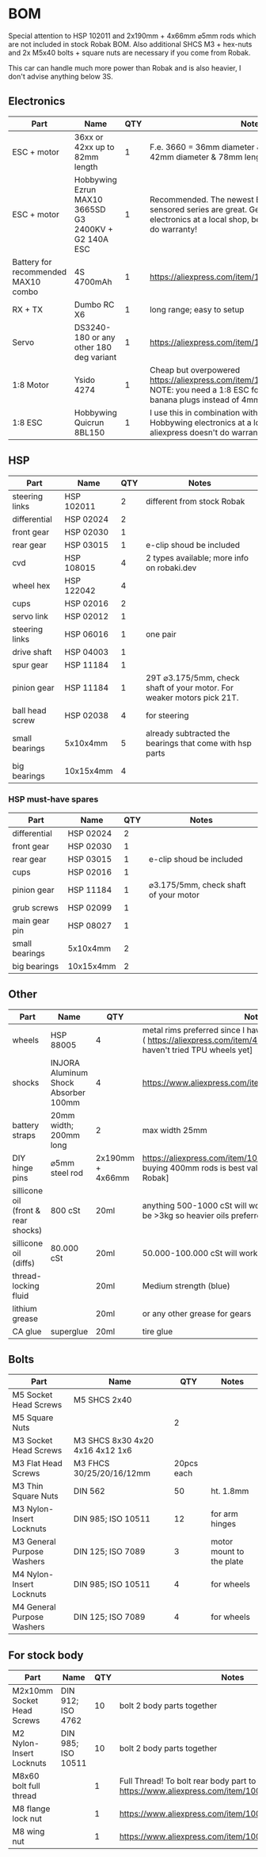 # BOM

Special attention to HSP 102011 and 2x190mm + 4x66mm ⌀5mm rods which are not included in stock Robak BOM. Also additional SHCS M3 + hex-nuts and 2x M5x40 bolts + square nuts are necessary if you come from Robak.

This car can handle much more power than Robak and is also heavier, I don't advise anything below 3S.

## Electronics

Part | Name | QTY | Notes
--- | --- | --- | ---
ESC + motor | 36xx or 42xx up to 82mm length | 1 | F.e. 3660 = 36mm diameter & 60mm length, 4278 = 42mm diameter & 78mm length.
ESC + motor | Hobbywing Ezrun MAX10 3665SD G3 2400KV + G2 140A ESC | 1 | Recommended. The newest Ezrun MAX8 & MAX10 sensored series are great. Get your Hobbywing electronics at a local shop, because aliexpress doesn't do warranty!
Battery for recommended MAX10 combo | 4S 4700mAh | 1 | https://aliexpress.com/item/1005003343658769.html
RX + TX | Dumbo RC X6 | 1 |long range; easy to setup
Servo | DS3240-180 or any other 180 deg variant | 1 | https://aliexpress.com/item/1943129663.html
1:8 Motor | Ysido 4274 | 1 | Cheap but overpowered https://aliexpress.com/item/1005005946742556.html NOTE: you need a 1:8 ESC for this. [has 6.5mm banana plugs instead of 4mm]
1:8 ESC | Hobbywing Quicrun 8BL150 | 1 | I use this in combination with the Ysido. Get your Hobbywing electronics at a local shop, because aliexpress doesn't do warranty!

## HSP

Part | Name | QTY | Notes
--- | --- | --- | ---
steering links | HSP 102011 | 2 | different from stock Robak
differential | HSP 02024 |2 |
front gear | HSP 02030 |1 |
rear gear | HSP 03015 |1 |e-clip shoud be included
cvd | HSP 108015 |4 |2 types available; more info on robaki.dev
wheel hex | HSP 122042 |4 |
cups | HSP 02016 |2 |
servo link | HSP 02012 |1 |
steering links | HSP 06016 |1 |one pair
drive shaft | HSP 04003 |1 |
spur gear | HSP 11184 |1 |
pinion gear | HSP 11184 |1 | 29T ⌀3.175/5mm, check shaft of your motor. For weaker motors pick 21T.
ball head screw | HSP 02038 |4 |for steering
small bearings |5x10x4mm | 5 | already subtracted the bearings that come with hsp parts
big bearings |10x15x4mm | 4 | 

### HSP must-have spares

Part | Name | QTY | Notes
--- | --- | --- | ---
differential | HSP 02024 | 2 |
front gear | HSP 02030 |1 |
rear gear | HSP 03015 |1 |e-clip shoud be included
cups | HSP 02016 |1 |
pinion gear | HSP 11184 |1 |⌀3.175/5mm, check shaft of your motor
grub screws | HSP 02099 |1 |
main gear pin | HSP 08027 |1 |
small bearings |5x10x4mm | 2 | 
big bearings |10x15x4mm | 2 | 

## Other

Part | Name | QTY | Notes
--- | --- | --- | ---
wheels | HSP 88005 | 4 | metal rims preferred since I have broken plastic rims before ( https://aliexpress.com/item/4000537479774.html ) [I haven't tried TPU wheels yet]
shocks |INJORA Aluminum Shock Absorber 100mm |4 |https://www.aliexpress.com/item/1005004599082114.html
battery straps |20mm width; 200mm long |2 |max width 25mm
DIY hinge pins |⌀5mm steel rod | 2x190mm + 4x66mm | https://aliexpress.com/item/1005005041338002.html buying 400mm rods is best value [different from stock Robak]
sillicone oil (front & rear shocks) | 800 cSt | 20ml | anything 500-1000 cSt will work, but this car's mass can be >3kg so heavier oils preferred
sillicone oil (diffs) |80.000 cSt | 20ml |50.000-100.000 cSt will work
thread-locking fluid | | 20ml | Medium strength (blue)
lithium grease | | 20ml |or any other grease for gears
CA glue |superglue |20ml |tire glue

## Bolts

Part | Name | QTY | Notes
--- | --- | --- | ---
M5 Socket Head Screws | M5 SHCS 2x40 | |
M5 Square Nuts  | | 2 |
M3 Socket Head Screws | M3 SHCS 8x30 4x20 4x16 4x12 1x6 | |
M3 Flat Head Screws | M3 FHCS 30/25/20/16/12mm |20pcs each |
M3 Thin Square Nuts  |DIN 562 |50 |ht. 1.8mm
M3 Nylon-Insert Locknuts |DIN 985; ISO 10511 |12 | for arm hinges
M3 General Purpose Washers |DIN 125; ISO 7089 |3 |motor mount to the plate
M4 Nylon-Insert Locknuts |DIN 985; ISO 10511 |4 |for wheels
M4 General Purpose Washers |DIN 125; ISO 7089 |4 |for wheels

## For stock body

Part | Name | QTY | Notes
--- | --- | --- | ---
M2x10mm Socket Head Screws |DIN 912; ISO 4762 |10 |bolt 2 body parts together
M2 Nylon-Insert Locknuts |DIN 985; ISO 10511 |10 |bolt 2 body parts together
M8x60 bolt full thread |  |1 | Full Thread! To bolt rear body part to car. https://www.aliexpress.com/item/1005002394772396.html
M8 flange lock nut |  |1 | https://www.aliexpress.com/item/1005004106195109.html
M8 wing nut |  |1 | https://www.aliexpress.com/item/1005002632277186.html